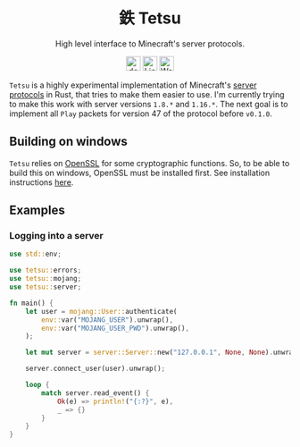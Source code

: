 <h1 align="center">鉄 Tetsu</h1>
<p align="center">High level interface to Minecraft's server protocols.</p>
<p align="center">
    <a href="https://docs.rs/tetsu"><img alt="docs.rs" height=26 src="https://img.shields.io/crates/v/tetsu?style=for-the-badge&color=9a7155&logo=Rust&label=Docs" /></a>
    <a href="LICENSE"><img alt="License" height=26 src="https://img.shields.io/crates/l/tetsu?style=for-the-badge&color=69868e" /></a>
    <a href="https://github.com/schctl/tetsu/actions/workflows/test.yml"><img alt="Workflow Status" height=26 src="https://img.shields.io/github/workflow/status/schctl/tetsu/Test?style=for-the-badge&logo=Github" /></a>
</p>

`Tetsu` is a highly experimental implementation of Minecraft's [server protocols](https://wiki.vg/Protocol) in Rust, that tries to make them easier to use. I'm currently trying to make this work with server versions `1.8.*` and `1.16.*`. The next goal is to implement all `Play` packets for version 47 of the protocol before `v0.1.0`.

## Building on windows

`Tetsu` relies on [OpenSSL](https://www.openssl.org/) for some cryptographic functions. So, to be able to build this on windows, OpenSSL must be installed first. See installation instructions [here](https://docs.rs/crate/openssl-sys/0.9.19#Windows-MSVC).

## Examples

### Logging into a server

```rust
use std::env;

use tetsu::errors;
use tetsu::mojang;
use tetsu::server;

fn main() {
    let user = mojang::User::authenticate(
        env::var("MOJANG_USER").unwrap(),
        env::var("MOJANG_USER_PWD").unwrap(),
    );

    let mut server = server::Server::new("127.0.0.1", None, None).unwrap();

    server.connect_user(user).unwrap();

    loop {
        match server.read_event() {
            Ok(e) => println!("{:?}", e),
            _ => {}
        }
    }
}
```
